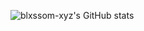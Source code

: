 ![blxssom-xyz's GitHub stats](https://github-readme-stats.vercel.app/api?username=blxssom-xyz&show_icons=true&theme=dark)

